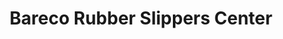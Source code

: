 ---
title: "Bareco Rubber Slippers Center"
url: /ganta/bareco-rubber-slippers-center/
shop: shoes
---
